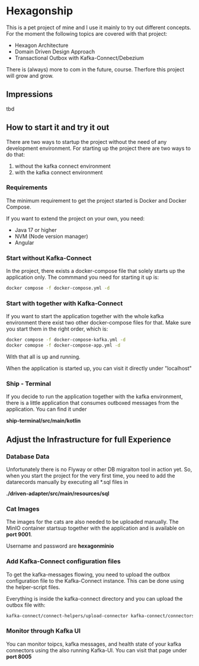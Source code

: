 # Hexagonship

This is a pet project of mine and I use it mainly to try out different concepts.
For the moment the following topics are covered with that project:

* Hexagon Architecture
* Domain Driven Design Approach
* Transactional Outbox with Kafka-Connect/Debezium

There is (always) more to com in the future, course. Therfore this project will grow and grow.

## Impressions
tbd

## How to start it and try it out

There are two ways to startup the project without the need of any development environment.
For starting up the project there are two ways to do that:
1. without the kafka connect environment
2. with the kafka connect environment

### Requirements
The minimum requirement to get the project started is Docker and Docker Compose.

If you want to extend the project on your own, you need:
* Java 17 or higher
* NVM (Node version manager)
* Angular


### Start without Kafka-Connect

In the project, there exists a docker-compose file that solely starts up the application only.
The commmand you need for starting it up is:

```bash
docker compose -f docker-compose.yml -d
```

### Start with together with Kafka-Connect

If you want to start the application together with the whole kafka environment there exist two other docker-compose files for that.
Make sure you start them in the right order, which is:

```bash
docker compose -f docker-compose-kafka.yml -d
docker comopse -f docker-compose-app.yml -d
```

With that all is up and running.

When the application is started up, you can visit it directly under "localhost"

### Ship - Terminal

If you decide to run the application together with the kafka environment, there is a 
little application that consumes outboxed messages from the application.
You can find it under 

**ship-terminal/src/main/kotlin**

## Adjust the Infrastructure for full Experience

### Database Data

Unfortunately there is no Flyway or other DB migraiton tool in action yet. So, when you start the project for the
very first time, you need to add the datarecords manually by executing all *.sql files in

**./driven-adapter/src/main/resources/sql**

### Cat Images

The images for the cats are also needed to be uploaded manually. The MinIO container startsup together with the application
and is available on **port 9001**.

Username and password are **hexagonminio**

### Add Kafka-Connect configuration files

To get the kafka-messages flowing, you need to upload the outbox configuration file to the Kafka-Connect instance.
This can be done using the helper-script files.

Everything is inside the kafka-connect directory and you can upload the outbox file with:

```bash
kafka-connect/connect-helpers/upload-connector kafka-connect/connectors/ship-outobx-connector.json
```

### Monitor through Kafka UI

You can monitor toipcs, kafka messages, and health state of your kafka connectors using the also running Kafka-UI.
You can visit that page under **port 8005**


